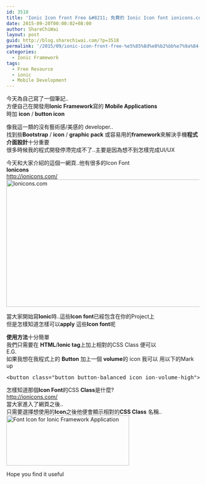 ```yaml
---
id: 3518
title: 'Ionic Icon front Free &#8211; 免費的 Ionic Icon font ionicons.com'
date: 2015-09-20T00:00:02+08:00
author: ShareChiWai
layout: post
guid: http://blog.sharechiwai.com/?p=3518
permalink: '/2015/09/ionic-icon-front-free-%e5%85%8d%e8%b2%bb%e7%9a%84-ionic-icon-font-ionicons-com/'
categories:
  - Ionic Framework
tags:
  - Free Resource
  - ionic
  - Mobile Development
---
```

今天為自己寫了一個筆記..  
方便自己在開發用**Ionic Framework**寫的 **Mobile Applications**  
時加 **icon** / **button icon**

像我這一類的沒有藝術感/美感的 developer..  
找到些**Bootstrap** / **icon** / **graphic pack** 或容易用的**framework**來解決手機**程式介面設計**十分重要  
很多時候我的程式開發停滯完成不了..主要是因為想不到怎樣完成UI/UX

今天和大家介紹的這個一網頁..他有很多的Icon Font  
**Ionicons**  
<a href="http://ionicons.com/" target="_blank">http://ionicons.com/</a>  
<img class="alignnone" src="https://i0.wp.com/farm1.static.flickr.com/620/20866768796_f39b7e2c62_z.jpg?resize=625%2C333" alt="Ionicons.com" width="625" height="333" data-recalc-dims="1" /> 

當大家開始寫**Ionic**時..這些**Icon font**已經包含在你的Project上  
但是怎樣知道怎樣可以**apply** 這些**Icon font**呢

**使用方法**十分簡單  
我們只需要在 **HTML**/**Ionic tag**上加上相對的CSS Class 便可以  
E.G.  
如果我想在我程式上的 **Button** 加上一個 **volume**的 icon 我可以 用以下的Mark up

<pre>&lt;button class="button button-balanced icon ion-volume-high"&gt;&lt;/button&gt;
</pre>

怎樣知道那個**Icon Font**的CSS **Class**是什麼?  
<a href="http://ionicons.com/" target="_blank">http://ionicons.com/</a>  
當大家進入了網頁之後..  
只需要選擇想使用的**Icon**之後他便會顯示相對的**CSS Class** 名稱..  
<img class="alignnone" src="https://i1.wp.com/farm6.static.flickr.com/5827/20270443954_74e7c4c6ec_z.jpg?resize=320%2C131" alt="Font Icon for Ionic Framework Application" width="320" height="131" data-recalc-dims="1" /> 

Hope you find it useful